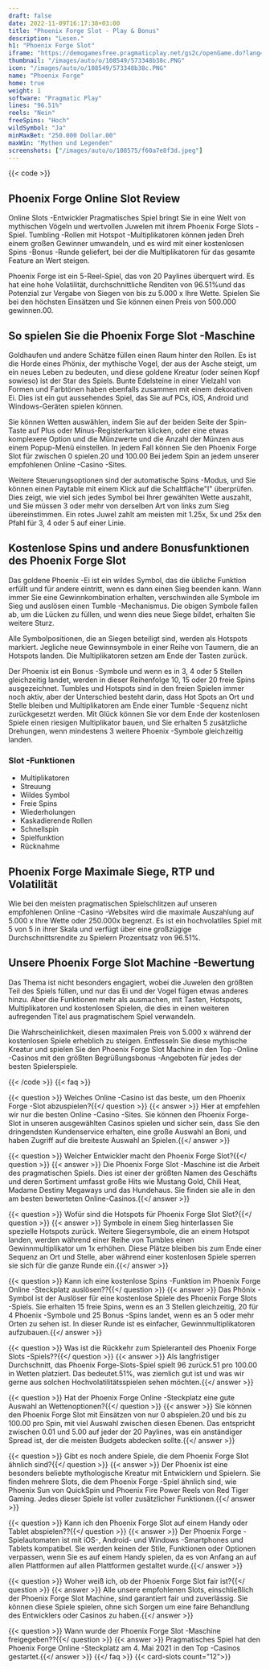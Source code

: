 ```yaml
---
draft: false
date: 2022-11-09T16:17:38+03:00
title: "Phoenix Forge Slot - Play & Bonus"
description: "Lesen."
h1: "Phoenix Forge Slot"
iframe: "https://demogamesfree.pragmaticplay.net/gs2c/openGame.do?lang=en&cur=EUR&gameSymbol=vs20phoenixf&websiteUrl=http%3A%2F%2Fdemogamesfree.pragmaticplay.net"
thumbnail: "/images/auto/o/108549/573348b38c.PNG"
icon: "/images/auto/o/108549/573348b38c.PNG"
name: "Phoenix Forge"
home: true
weight: 1
software: "Pragmatic Play"
lines: "96.51%"
reels: "Nein"
freeSpins: "Hoch"
wildSymbol: "Ja"
minMaxBet: "250.000 Dollar.00"
maxWin: "Mythen und Legenden"
screenshots: ["/images/auto/o/108575/f60a7e8f3d.jpeg"]
---
```


{{< code >}}<h2>Phoenix Forge Online Slot Review</h2><p>Online Slots -Entwickler Pragmatisches Spiel bringt Sie in eine Welt von mythischen Vögeln und wertvollen Juwelen mit ihrem Phoenix Forge Slots -Spiel. Tumbling -Rollen mit Hotspot -Multiplikatoren können jeden Dreh einem großen Gewinner umwandeln, und es wird mit einer kostenlosen Spins -Bonus -Runde geliefert, bei der die Multiplikatoren für das gesamte Feature an Wert steigen.</p><p>Phoenix Forge ist ein 5-Reel-Spiel, das von 20 Paylines überquert wird. Es hat eine hohe Volatilität, durchschnittliche Renditen von 96.51%und das Potenzial zur Vergabe von Siegen von bis zu 5.000 x Ihre Wette. Spielen Sie bei den höchsten Einsätzen und Sie können einen Preis von 500.000 gewinnen.00.</p><h2>So spielen Sie die Phoenix Forge Slot -Maschine</h2><p>Goldhaufen und andere Schätze füllen einen Raum hinter den Rollen. Es ist die Horde eines Phönix, der mythische Vogel, der aus der Asche steigt, um ein neues Leben zu bedeuten, und diese goldene Kreatur (oder seinen Kopf sowieso) ist der Star des Spiels. Bunte Edelsteine in einer Vielzahl von Formen und Farbtönen haben ebenfalls zusammen mit einem dekorativen Ei. Dies ist ein gut aussehendes Spiel, das Sie auf PCs, iOS, Android und Windows-Geräten spielen können.</p><p>Sie können Wetten auswählen, indem Sie auf der beiden Seite der Spin-Taste auf Plus oder Minus-Registerkarten klicken, oder eine etwas komplexere Option und die Münzwerte und die Anzahl der Münzen aus einem Popup-Menü einstellen. In jedem Fall können Sie den Phoenix Forge Slot für zwischen 0 spielen.20 und 100.00 Bei jedem Spin an jedem unserer empfohlenen Online -Casino -Sites.</p><p>Weitere Steuerungsoptionen sind der automatische Spins -Modus, und Sie können einen Paytable mit einem Klick auf die Schaltfläche"I" überprüfen. Dies zeigt, wie viel sich jedes Symbol bei Ihrer gewählten Wette auszahlt, und Sie müssen 3 oder mehr von derselben Art von links zum Sieg übereinstimmen. Ein rotes Juwel zahlt am meisten mit 1.25x, 5x und 25x den Pfahl für 3, 4 oder 5 auf einer Linie.</p><h2>Kostenlose Spins und andere Bonusfunktionen des Phoenix Forge Slot</h2><p>Das goldene Phoenix -Ei ist ein wildes Symbol, das die übliche Funktion erfüllt und für andere eintritt, wenn es dann einen Sieg beenden kann. Wann immer Sie eine Gewinnkombination erhalten, verschwinden alle Symbole im Sieg und auslösen einen Tumble -Mechanismus. Die obigen Symbole fallen ab, um die Lücken zu füllen, und wenn dies neue Siege bildet, erhalten Sie weitere Sturz.</p><p>Alle Symbolpositionen, die an Siegen beteiligt sind, werden als Hotspots markiert. Jegliche neue Gewinnsymbole in einer Reihe von Taumern, die an Hotspots landen. Die Multiplikatoren setzen am Ende der Tasten zurück.</p><p>Der Phoenix ist ein Bonus -Symbole und wenn es in 3, 4 oder 5 Stellen gleichzeitig landet, werden in dieser Reihenfolge 10, 15 oder 20 freie Spins ausgezeichnet. Tumbles und Hotspots sind in den freien Spielen immer noch aktiv, aber der Unterschied besteht darin, dass Hot Spots an Ort und Stelle bleiben und Multiplikatoren am Ende einer Tumble -Sequenz nicht zurückgesetzt werden. Mit Glück können Sie vor dem Ende der kostenlosen Spiele einen riesigen Multiplikator bauen, und Sie erhalten 5 zusätzliche Drehungen, wenn mindestens 3 weitere Phoenix -Symbole gleichzeitig landen.</p><h3>
Slot -Funktionen</h3><ul>
<li></span>
Multiplikatoren</li>
<li></span>
Streuung</li>
<li></span>
Wildes Symbol</li>
<li></span>
Freie Spins</li>
<li></span>
Wiederholungen</li>
<li></span>
Kaskadierende Rollen</li>
<li></span>
Schnellspin</li>
<li></span>
Spielfunktion</li>
<li></span>
Rücknahme</li></ul><h2>Phoenix Forge Maximale Siege, RTP und Volatilität</h2><p>Wie bei den meisten pragmatischen Spielschlitzen auf unseren empfohlenen Online -Casino -Websites wird die maximale Auszahlung auf 5.000 x Ihre Wette oder 250.000x begrenzt. Es ist ein hochvolatiles Spiel mit 5 von 5 in ihrer Skala und verfügt über eine großzügige Durchschnittsrendite zu Spielern Prozentsatz von 96.51%.</p><h2>Unsere Phoenix Forge Slot Machine -Bewertung</h2><p>Das Thema ist nicht besonders engagiert, wobei die Juwelen den größten Teil des Spiels füllen, und nur das Ei und der Vogel fügen etwas anderes hinzu. Aber die Funktionen mehr als ausmachen, mit Tasten, Hotspots, Multiplikatoren und kostenlosen Spielen, die dies in einen weiteren aufregenden Titel aus pragmatischem Spiel verwandeln.</p><p>Die Wahrscheinlichkeit, diesen maximalen Preis von 5.000 x während der kostenlosen Spiele erheblich zu steigen. Entfesseln Sie diese mythische Kreatur und spielen Sie den Phoenix Forge Slot Machine in den Top -Online -Casinos mit den größten Begrüßungsbonus -Angeboten für jedes der besten Spielerspiele.</p>
{{< /code >}}
{{< faq >}}

{{< question >}} Welches Online -Casino ist das beste, um den Phoenix Forge -Slot abzuspielen?{{</ question >}}
{{< answer >}} Hier at empfehlen wir nur die besten Online -Casino -Sites. Sie können den Phoenix Forge-Slot in unseren ausgewählten Casinos spielen und sicher sein, dass Sie den dringendsten Kundenservice erhalten, eine große Auswahl an Boni, und haben Zugriff auf die breiteste Auswahl an Spielen.{{</ answer >}}

{{< question >}} Welcher Entwickler macht den Phoenix Forge Slot?{{</ question >}}
{{< answer >}} Die Phoenix Forge Slot -Maschine ist die Arbeit des pragmatischen Spiels. Dies ist einer der größten Namen des Geschäfts und deren Sortiment umfasst große Hits wie Mustang Gold, Chili Heat, Madame Destiny Megaways und das Hundehaus. Sie finden sie alle in den am besten bewerteten Online-Casinos.{{</ answer >}}

{{< question >}} Wofür sind die Hotspots für Phoenix Forge Slot Slot?{{</ question >}}
{{< answer >}} Symbole in einem Sieg hinterlassen Sie spezielle Hotspots zurück. Weitere Siegersymbole, die an einem Hotspot landen, werden während einer Reihe von Tumbles einen Gewinnmultiplikator um 1x erhöhen. Diese Plätze bleiben bis zum Ende einer Sequenz an Ort und Stelle, aber während einer kostenlosen Spiele sperren sie sich für die ganze Runde ein.{{</ answer >}}

{{< question >}} Kann ich eine kostenlose Spins -Funktion im Phoenix Forge Online -Steckplatz auslösen??{{</ question >}}
{{< answer >}} Das Phönix -Symbol ist der Auslöser für eine kostenlose Spiele des Phoenix Forge Slots -Spiels. Sie erhalten 15 freie Spins, wenn es an 3 Stellen gleichzeitig, 20 für 4 Phoenix -Symbole und 25 Bonus -Spins landet, wenn es an 5 oder mehr Orten zu sehen ist. In dieser Runde ist es einfacher, Gewinnmultiplikatoren aufzubauen.{{</ answer >}}

{{< question >}} Was ist die Rückkehr zum Spieleranteil des Phoenix Forge Slots -Spiels??{{</ question >}}
{{< answer >}} Als langfristiger Durchschnitt, das Phoenix Forge-Slots-Spiel spielt 96 zurück.51 pro 100.00 in Wetten platziert. Das bedeutet.51%, was ziemlich gut ist und was wir gerne aus solchen Hochvolatilitätsspielen sehen möchten.{{</ answer >}}

{{< question >}} Hat der Phoenix Forge Online -Steckplatz eine gute Auswahl an Wettenoptionen?{{</ question >}}
{{< answer >}} Sie können den Phoenix Forge Slot mit Einsätzen von nur 0 abspielen.20 und bis zu 100.00 pro Spin, mit viel Auswahl zwischen diesen Ebenen. Das entspricht zwischen 0.01 und 5.00 auf jeder der 20 Paylines, was ein anständiger Spread ist, der die meisten Budgets abdecken sollte.{{</ answer >}}

{{< question >}} Gibt es noch andere Spiele, die dem Phoenix Forge Slot ähnlich sind?{{</ question >}}
{{< answer >}} Der Phoenix ist eine besonders beliebte mythologische Kreatur mit Entwicklern und Spielern. Sie finden mehrere Slots, die dem Phoenix Forge -Spiel ähnlich sind, wie Phoenix Sun von QuickSpin und Phoenix Fire Power Reels von Red Tiger Gaming. Jedes dieser Spiele ist voller zusätzlicher Funktionen.{{</ answer >}}

{{< question >}} Kann ich den Phoenix Forge Slot auf einem Handy oder Tablet abspielen??{{</ question >}}
{{< answer >}} Der Phoenix Forge -Spielautomaten ist mit iOS-, Android- und Windows -Smartphones und Tablets kompatibel. Sie werden keinen der Stile, Funktionen oder Optionen verpassen, wenn Sie es auf einem Handy spielen, da es von Anfang an auf allen Plattformen auf allen Plattformen gestaltet wurde.{{</ answer >}}

{{< question >}} Woher weiß ich, ob der Phoenix Forge Slot fair ist?{{</ question >}}
{{< answer >}} Alle unsere empfohlenen Slots, einschließlich der Phoenix Forge Slot Machine, sind garantiert fair und zuverlässig. Sie können diese Spiele spielen, ohne sich Sorgen um eine faire Behandlung des Entwicklers oder Casinos zu haben.{{</ answer >}}

{{< question >}} Wann wurde der Phoenix Forge Slot -Maschine freigegeben??{{</ question >}}
{{< answer >}} Pragmatisches Spiel hat den Phoenix Forge Online -Steckplatz am 4. Mai 2021 in den Top -Casinos gestartet.{{</ answer >}}
{{</ faq >}}
{{< card-slots count="12">}}